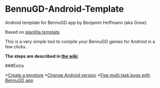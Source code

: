 # BennuGD-Android-Template
Android template for BennuGD app by Benjamin Hoffmann (aka Grew).

Based on [plantilla template](http://www.bennugd.org/node/192).

This is a very simple tool to compile your BennuGD games for Android in a few clicks.

**The steps are described in [the wiki](https://github.com/BenUnikal/BennuGD-Android-Template/wiki).**

###Extra

*[Create a keystore](https://github.com/BenUnikal/BennuGD-Android-Template/wiki/Create-a-Keystore)
*[Change Android version](https://github.com/BenUnikal/BennuGD-Android-Template/wiki/Change-android-version)
*[Fixe multi task bugs with BennuGD app](https://github.com/BenUnikal/BennuGD-Android-Template/wiki/BennuGD-idle-trick.)

